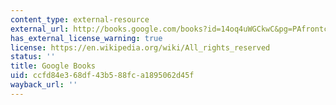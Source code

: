 ```yaml
---
content_type: external-resource
external_url: http://books.google.com/books?id=14oq4uWGCkwC&pg=PAfrontcover
has_external_license_warning: true
license: https://en.wikipedia.org/wiki/All_rights_reserved
status: ''
title: Google Books
uid: ccfd84e3-68df-43b5-88fc-a1895062d45f
wayback_url: ''
---
```

